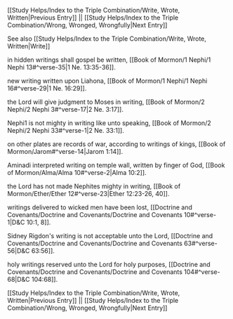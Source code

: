[[Study Helps/Index to the Triple Combination/Write, Wrote, Written|Previous Entry]]  ||  [[Study Helps/Index to the Triple Combination/Wrong, Wronged, Wrongfully|Next Entry]]

 See also [[Study Helps/Index to the Triple Combination/Write, Wrote, Written|Write]]

 in hidden writings shall gospel be written, [[Book of Mormon/1 Nephi/1 Nephi 13#^verse-35|1 Ne. 13:35-36]].

 new writing written upon Liahona, [[Book of Mormon/1 Nephi/1 Nephi 16#^verse-29|1 Ne. 16:29]].

 the Lord will give judgment to Moses in writing, [[Book of Mormon/2 Nephi/2 Nephi 3#^verse-17|2 Ne. 3:17]].

 Nephi1 is not mighty in writing like unto speaking, [[Book of Mormon/2 Nephi/2 Nephi 33#^verse-1|2 Ne. 33:1]].

 on other plates are records of war, according to writings of kings, [[Book of Mormon/Jarom#^verse-14|Jarom 1:14]].

 Aminadi interpreted writing on temple wall, written by finger of God, [[Book of Mormon/Alma/Alma 10#^verse-2|Alma 10:2]].

 the Lord has not made Nephites mighty in writing, [[Book of Mormon/Ether/Ether 12#^verse-23|Ether 12:23-26, 40]].

 writings delivered to wicked men have been lost, [[Doctrine and Covenants/Doctrine and Covenants/Doctrine and Covenants 10#^verse-1|D&C 10:1, 8]].

 Sidney Rigdon's writing is not acceptable unto the Lord, [[Doctrine and Covenants/Doctrine and Covenants/Doctrine and Covenants 63#^verse-56|D&C 63:56]].

 holy writings reserved unto the Lord for holy purposes, [[Doctrine and Covenants/Doctrine and Covenants/Doctrine and Covenants 104#^verse-68|D&C 104:68]].

[[Study Helps/Index to the Triple Combination/Write, Wrote, Written|Previous Entry]]  ||  [[Study Helps/Index to the Triple Combination/Wrong, Wronged, Wrongfully|Next Entry]]